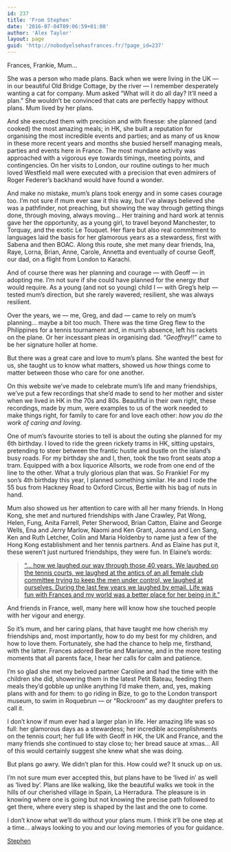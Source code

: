```yaml
---
id: 237
title: 'From Stephen'
date: '2016-07-04T09:06:59+01:00'
author: 'Alex Taylor'
layout: page
guid: 'http://nobodyelsehasfrances.fr/?page_id=237'
---
```


Frances, Frankie, Mum…

She was a person who made plans. Back when we were living in the UK — in our beautiful Old Bridge Cottage, by the river — I remember desperately wanting a cat for company. Mum asked “What will it do all day? It’ll need a plan.” She wouldn’t be convinced that cats are perfectly happy without plans. Mum lived by her plans.

And she executed them with precision and with finesse: she planned (and cooked) the most amazing meals; in HK, she built a reputation for organising the most incredible events and parties; and as many of us know in these more recent years and months she busied herself managing meals, parties and events here in France. The most mundane activity was approached with a vigorous eye towards timings, meeting points, and contingencies. On her visits to London, our routine outings to her much loved Westfield mall were executed with a precision that even admirers of Roger Federer’s backhand would have found a wonder.

And make no mistake, mum’s plans took energy and in some cases courage too. I’m not sure if mum ever saw it this way, but I’ve always believed she was a pathfinder, not preaching, but showing the way through getting things done, through moving, always moving… Her training and hard work at tennis gave her the opportunity, as a young girl, to travel beyond Manchester, to Torquay, and the exotic Le Touquet. Her flare but also real commitment to languages laid the basis for her glamorous years as a stewardess, first with Sabena and then BOAC. Along this route, she met many dear friends, Ina, Raye, Lorna, Brian, Anne, Carole, Annetta and eventually of course Geoff, our dad, on a flight from London to Karachi.

And of course there was her planning and courage — with Geoff — in adopting me. I’m not sure if she could have planned for the energy *that* would require. As a young (and not so young) child I — with Greg’s help — tested mum’s direction, but she rarely wavered; resilient, she was always resilient.

Over the years, we — me, Greg, and dad — came to rely on mum’s planning… maybe a bit too much. There was the time Greg flew to the Philippines for a tennis tournament and, in mum’s absence, left his rackets on the plane. Or her incessant pleas in organising dad. “*Geoffrey*!!” came to be her signature holler at home.

But there was a great care and love to mum’s plans. She wanted the best for us, she taught us to know what matters, showed us *how* things come to matter between those who care for one another.

On this website we’ve made to celebrate mum’s life and many friendships, we’ve put a few recordings that she’d made to send to her mother and sister when we lived in HK in the 70s and 80s. Beautiful in their own right, these recordings, made by mum, were examples to us of the work needed to make things right, for family to care for and love each other: *how you do the work of caring and loving*.

One of mum’s favourite stories to tell is about the outing she planned for my 6th birthday. I loved to ride the green rickety trams in HK, sitting upstairs, pretending to steer between the frantic hustle and bustle on the island’s busy roads. For my birthday she and I, then, took the two front seats atop a tram. Equipped with a box liquorice Allsorts, we rode from one end of the line to the other. What a truly glorious plan that was. So Frankie! For my son’s 4th birthday this year, I planned something similar. He and I rode the 55 bus from Hackney Road to Oxford Circus, Bertie with his bag of nuts in hand.

Mum also showed us her attention to care with all her many friends. In Hong Kong, she met and nurtured friendships with Jane Crawley, Pat Wong, Helen, Fung, Anita Farrell, Peter Sherwood, Brian Catton, Elaine and George Wells, Ena and Jerry Marlow, Naomi and Ken Grant, Joanna and Len Sang, Ken and Ruth Letcher, Colin and Maria Holdenby to name just a few of the Hong Kong establishment and her tennis partners. And as Elaine has put it, these weren’t just nurtured friendships, they were fun. In Elaine’s words:

> [“… how we laughed our way through those 40 years. We laughed on the tennis courts, we laughed at the antics of an all female club committee trying to keep the men under control, we laughed at ourselves. During the last few years we laughed by email. Life was fun with Frances and my world was a better place for her being in it.”](http://nobodyelsehasfrances.fr/#comment-13)

And friends in France, well, many here will know how she touched people with her vigour and energy.

So it’s mum, and her caring plans, that have taught me how cherish my friendships and, most importantly, how to do my best for my children, and how to love them. Fortunately, she had the chance to help me, firsthand, with the latter. Frances adored Bertie and Marianne, and in the more testing moments that all parents face, I hear her calls for calm and patience.

I’m so glad she met my beloved partner Caroline and had the time with the children she did, showering them in the latest Petit Bateau, feeding them meals they’d gobble up unlike anything I’d make them, and, yes, making plans with and for them: to go riding in Bize, to go to the London transport museum, to swim in Roquebrun — or “Rockroom” as my daughter prefers to call it.

I don’t know if mum ever had a larger plan in life. Her amazing life was so full: her glamorous days as a stewardess; her incredible accomplishments on the tennis court; her full life with Geoff in HK, the UK and France, and the many friends she continued to stay close to; her bread sauce at xmas… All of this would certainly suggest she knew what she was doing.

But plans go awry. We didn’t plan for this. How could we? It snuck up on us.

I’m not sure mum ever accepted this, but plans have to be ‘lived in’ as well as ‘lived by’. Plans are like walking, like the beautiful walks we took in the hills of our cherished village in Spain, La Herradura. The pleasure is in knowing where one is going but not knowing the precise path followed to get there, where every step is shaped by the last and the one to come.

I don’t know what we’ll do without your plans mum. I think it’ll be one step at a time… always looking to you and our loving memories of you for guidance.

[Stephen](https://ast.io)